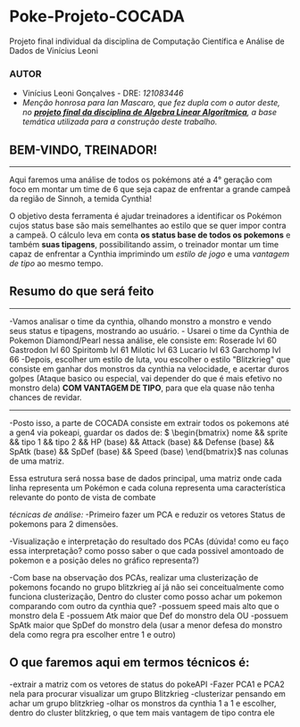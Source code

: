 # **Poke-Projeto-COCADA**
Projeto final individual da disciplina de Computação Científica e Análise de Dados de Vinícius Leoni


### **AUTOR**
- Vinícius Leoni Gonçalves - DRE: _*121083446*_
- _*Menção honrosa para Ian Mascaro, que fez dupla com o autor deste, no [__projeto final da disciplina de Algebra Linear Algorítmica__](___https://github.com/ViniciusLeoniGoncalves/Poke-Projeto-ALA___), a base temática utilizada para a construção deste trabalho.*_


## **BEM-VINDO, TREINADOR!**
***
Aqui faremos uma análise de todos os pokémons até a 4° geração com foco em montar um time de 6 que seja capaz de enfrentar a grande campeã da região de Sinnoh, a temida Cynthia!

O objetivo desta ferramenta é ajudar treinadores a identificar os Pokémon cujos status base são mais semelhantes ao estilo que se quer impor contra a campeã. O cálculo leva em conta ****os status base de todos os pokemons**** e também ****suas tipagens****, possibilitando assim, o treinador montar um time capaz de enfrentar a Cynthia imprimindo um  _*estilo de jogo*_ e uma _*vantagem de tipo*_ ao mesmo tempo.

## **Resumo do que será feito**
***
-Vamos analisar o time da cynthia, olhando monstro a monstro e vendo seus status e tipagens, mostrando ao usuário.
    - Usarei o time da Cynthia de Pokemon Diamond/Pearl nessa análise, ele consiste em:
        Roserade lvl 60
        Gastrodon lvl 60
        Spiritomb lvl 61
        Milotic lvl 63
        Lucario lvl 63
        Garchomp lvl 66
-Depois, escolher um estilo de luta, vou escolher o estilo "Blitzkrieg" que consiste em ganhar dos monstros da cynthia na velocidade, e acertar duros golpes (Ataque basico ou especial, vai depender do que é mais efetivo no monstro dela) ****COM VANTAGEM DE TIPO****, para que ela quase não tenha chances de revidar.
***
-Posto isso, a parte de COCADA consiste em extrair todos os pokemons até a gen4 via pokeapi, guardar os dados de: $ \begin{bmatrix} nome && sprite && tipo 1 && tipo 2 && HP (base) && Attack (base) && Defense (base) && SpAtk (base) && SpDef (base) && Speed (base) \end{bmatrix}$ nas colunas de uma matriz.

Essa estrutura será nossa base de dados principal, uma matriz onde cada linha representa um Pokémon e cada coluna representa uma característica relevante do ponto de vista de combate

_*técnicas de análise:*_
-Primeiro fazer um PCA e reduzir os vetores Status de pokemons para 2 dimensões.

-Visualização e interpretação do resultado dos PCAs (dúvida! como eu faço essa interpretação? como posso saber o que cada possivel amontoado de pokemon e a posição deles no gráfico representa?)

-Com base na observação dos PCAs, realizar uma clusterização de pokemons focando no grupo blitzkrieg
    aí já não sei conceitualmente como funciona clusterização,
    Dentro do cluster como posso achar um pokemon comparando com outro da cynthia que?
        -possuem speed mais alto que o monstro dela
            E
        -possuem Atk maior que Def do monstro dela
            OU
        -possuem SpAtk maior que SpDef do monstro dela
        (usar a menor defesa do monstro dela como regra pra escolher entre 1 e outro)


## **O que faremos aqui em termos técnicos é:**

-extrair a matriz com os vetores de status do pokeAPI
-Fazer PCA1 e PCA2 nela para procurar visualizar um grupo Blitzkrieg
-clusterizar pensando em achar um grupo blitzkrieg
-olhar os monstros da cynthia 1 a 1 e escolher, dentro do cluster blitzkrieg, o que tem mais vantagem de tipo contra ele